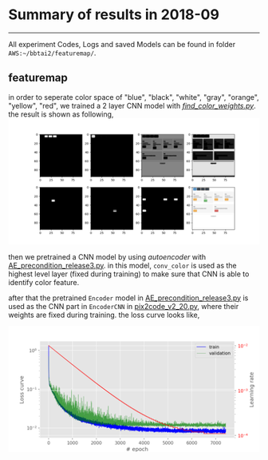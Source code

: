 # Summary of results in 2018-09
---

All experiment Codes, Logs and saved Models can be found in folder `AWS:~/bbtai2/featuremap/`.

## featuremap

in order to seperate color space of "blue", "black", "white", "gray", "orange", "yellow", "red", we trained a 2 layer CNN model with [*find_color_weights.py*](./featuremap/find_color_weights.py). the result is shown as following,
![conv_color.png](./featuremap/figures/conv_color.png)

then we pretrained a CNN model by using *autoencoder* with [AE_precondition_release3.py](./featuremap/AE_precondition_release3.py). in this model, `conv_color` is used as the highest level layer (fixed during training) to make sure that CNN is able to identify color feature.

after that the pretrained `Encoder` model in [AE_precondition_release3.py](./featuremap/AE_precondition_release3.py) is used as the CNN part in `EncoderCNN` in [pix2code_v2_20.py](./featuremap/pix2code_v2_20.py), where their weights are fixed during training. the loss curve looks like,

![losscurve_pix2code_v2_20.png](./featuremap/figures/losscurve_pix2code_v2_20.png)
